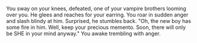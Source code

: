 You sway on your knees, defeated, one of your vampire brothers looming over you. He glees and reaches for your earring. You roar in sudden anger and slash blindy at him.
Surprised, he stumbles back. "Oh, the new boy has some fire in him. Well, keep your precious memento. Soon, there will only be SHE in your mind anyway."
You awake trembling with anger.
